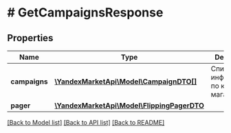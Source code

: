 # # GetCampaignsResponse

## Properties

Name | Type | Description | Notes
------------ | ------------- | ------------- | -------------
**campaigns** | [**\YandexMarketApi\Model\CampaignDTO[]**](CampaignDTO.md) | Список с информацией по каждому магазину. |
**pager** | [**\YandexMarketApi\Model\FlippingPagerDTO**](FlippingPagerDTO.md) |  | [optional]

[[Back to Model list]](../../README.md#models) [[Back to API list]](../../README.md#endpoints) [[Back to README]](../../README.md)
